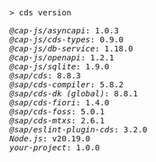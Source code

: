 <!-- this file is automatically generated and updated by a github action -->
<pre class="log">
> cds version

<em>@cap-js/asyncapi</em>: 1.0.3
<em>@cap-js/cds-types</em>: 0.9.0
<em>@cap-js/db-service</em>: 1.18.0
<em>@cap-js/openapi</em>: 1.2.1
<em>@cap-js/sqlite</em>: 1.9.0
<em>@sap/cds</em>: 8.8.3
<em>@sap/cds-compiler</em>: 5.8.2
<em>@sap/cds-dk (global)</em>: 8.8.1
<em>@sap/cds-fiori</em>: 1.4.0
<em>@sap/cds-foss</em>: 5.0.1
<em>@sap/cds-mtxs</em>: 2.6.1
<em>@sap/eslint-plugin-cds</em>: 3.2.0
<em>Node.js</em>: v20.19.0
<em>your-project</em>: 1.0.0
</pre>
